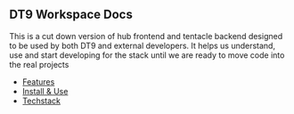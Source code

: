 ## DT9 Workspace Docs

This is a cut down version of hub frontend and tentacle backend designed to be used by both DT9 and external developers. It helps us understand, use and start developing for the stack until we are ready to move code into the real projects

- [Features](./features/)
- [Install & Use](./install/)
- [Techstack](./techstack/)
